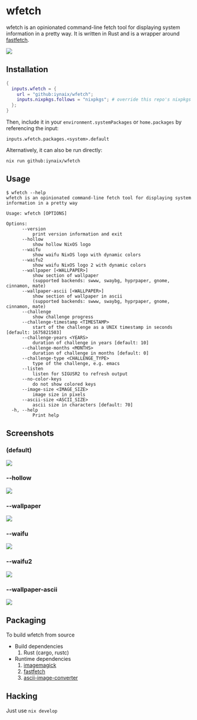 # wfetch

wfetch is an opinionated command-line fetch tool for displaying system information in a pretty way. It is written in Rust and is a wrapper around [fastfetch](https://github.com/fastfetch-cli/fastfetch).

<img src="https://i.imgur.com/qHGMWzW.png" />

## Installation

```nix
{
  inputs.wfetch = {
    url = "github:iynaix/wfetch";
    inputs.nixpkgs.follows = "nixpkgs"; # override this repo's nixpkgs snapshot
  };
}
```

Then, include it in your `environment.systemPackages` or `home.packages` by referencing the input:
```
inputs.wfetch.packages.<system>.default
```

Alternatively, it can also be run directly:

```
nix run github:iynaix/wfetch
```

## Usage

```console
$ wfetch --help
wfetch is an opinionated command-line fetch tool for displaying system information in a pretty way

Usage: wfetch [OPTIONS]

Options:
      --version
          print version information and exit
      --hollow
          show hollow NixOS logo
      --waifu
          show waifu NixOS logo with dynamic colors
      --waifu2
          show waifu NixOS logo 2 with dynamic colors
      --wallpaper [<WALLPAPER>]
          show section of wallpaper
          (supported backends: swww, swaybg, hyprpaper, gnome, cinnamon, mate)
      --wallpaper-ascii [<WALLPAPER>]
          show section of wallpaper in ascii
          (supported backends: swww, swaybg, hyprpaper, gnome, cinnamon, mate)
      --challenge
          show challenge progress
      --challenge-timestamp <TIMESTAMP>
          start of the challenge as a UNIX timestamp in seconds [default: 1675821503]
      --challenge-years <YEARS>
          duration of challenge in years [default: 10]
      --challenge-months <MONTHS>
          duration of challenge in months [default: 0]
      --challenge-type <CHALLENGE_TYPE>
          type of the challenge, e.g. emacs
      --listen
          listen for SIGUSR2 to refresh output
      --no-color-keys
          do not show colored keys
      --image-size <IMAGE_SIZE>
          image size in pixels
      --ascii-size <ASCII_SIZE>
          ascii size in characters [default: 70]
  -h, --help
          Print help
```

## Screenshots

### (default)
<img src="https://i.imgur.com/gtbUnjL.png" /><br/>

### --hollow
<img src="https://i.imgur.com/9Fxua7R.png" /><br/>

### --wallpaper
<img src="https://i.imgur.com/qHGMWzW.png" />

### --waifu
<img src="https://i.imgur.com/QbFz33S.png" />

### --waifu2
<img src="https://i.imgur.com/1PhJNDU.png" />

### --wallpaper-ascii
<img src="https://i.imgur.com/4nHd6F5.png" /><br/>

## Packaging

To build wfetch from source

- Build dependencies
    1. Rust (cargo, rustc)
- Runtime dependencies
    1. [imagemagick](https://imagemagick.org/)
    1. [fastfetch](https://github.com/fastfetch-cli/fastfetch/blob/dev/README.md)
    1. [ascii-image-converter](https://github.com/TheZoraiz/ascii-image-converter)

## Hacking

Just use `nix develop`